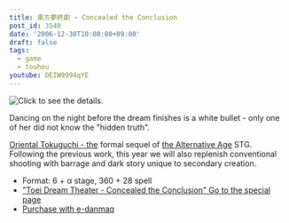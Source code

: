 ```yaml
---
title: 東方夢終劇 ~ Concealed the Conclusion
post_id: 3540
date: '2006-12-30T10:00:00+09:00'
draft: false
tags:
  - game
  - touhou
youtube: DEIW9994qYE
---
```


![Click to see the details.](https://danmaq.com/image/thd/thc1.jpg)

Dancing on the night before the dream finishes is a white bullet - only one of her did not know the "hidden truth".

[Oriental Tokuguchi - the](https://danmaq.com/!/thA/) formal sequel of [the Alternative Age](https://danmaq.com/!/thA/) STG. Following the previous work, this year we will also replenish conventional shooting with barrage and dark story unique to secondary creation.

*   Format: 6 + α stage, 360 + 28 spell
*   ["Toei Dream Theater - Concealed the Conclusion" Go to the special page](https://danmaq.com/!/thC/)
*   [Purchase with e-danmaq](http://e.danmaq.com/)